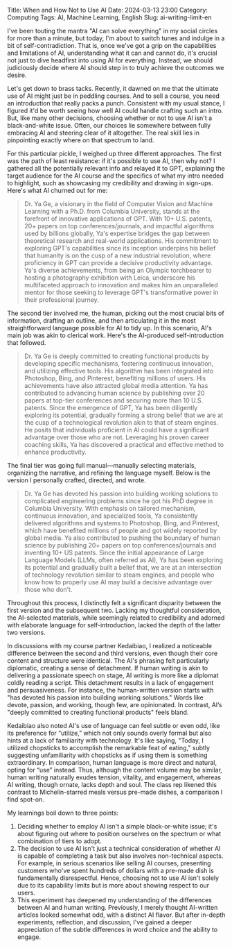 Title: When and How Not to Use AI
Date: 2024-03-13 23:00
Category: Computing
Tags: AI, Machine Learning, English
Slug: ai-writing-limit-en

I've been touting the mantra "AI can solve everything" in my social circles for more than a minute, but today, I'm about to switch tunes and indulge in a bit of self-contradiction. That is, once we've got a grip on the capabilities and limitations of AI, understanding what it can and cannot do, it's crucial not just to dive headfirst into using AI for everything. Instead, we should judiciously decide where AI should step in to truly achieve the outcomes we desire.

Let's get down to brass tacks. Recently, it dawned on me that the ultimate use of AI might just be in peddling courses. And to sell a course, you need an introduction that really packs a punch. Consistent with my usual stance, I figured it'd be worth seeing how well AI could handle crafting such an intro. But, like many other decisions, choosing whether or not to use AI isn't a black-and-white issue. Often, our choices lie somewhere between fully embracing AI and steering clear of it altogether. The real skill lies in pinpointing exactly where on that spectrum to land.

For this particular pickle, I weighed up three different approaches. The first was the path of least resistance: if it's possible to use AI, then why not? I gathered all the potentially relevant info and relayed it to GPT, explaining the target audience for the AI course and the specifics of what my intro needed to highlight, such as showcasing my credibility and drawing in sign-ups. Here's what AI churned out for me:

> Dr. Ya Ge, a visionary in the field of Computer Vision and Machine Learning with a Ph.D. from Columbia University, stands at the forefront of innovative applications of GPT. With 10+ U.S. patents, 20+ papers on top conferences/journals, and impactful algorithms used by billions globally, Ya's expertise bridges the gap between theoretical research and real-world applications. His commitment to exploring GPT's capabilities since its inception underpins his belief that humanity is on the cusp of a new industrial revolution, where proficiency in GPT can provide a decisive productivity advantage. Ya's diverse achievements, from being an Olympic torchbearer to hosting a photography exhibition with Leica, underscore his multifaceted approach to innovation and makes him an unparalleled mentor for those seeking to leverage GPT's transformative power in their professional journey.

The second tier involved me, the human, picking out the most crucial bits of information, drafting an outline, and then articulating it in the most straightforward language possible for AI to tidy up. In this scenario, AI's main job was akin to clerical work. Here's the AI-produced self-introduction that followed.

> Dr. Ya Ge is deeply committed to creating functional products by developing specific mechanisms, fostering continuous innovation, and utilizing effective tools. His algorithm has been integrated into Photoshop, Bing, and Pinterest, benefiting millions of users. His achievements have also attracted global media attention. Ya has contributed to advancing human science by publishing over 20 papers at top-tier conferences and securing more than 10 U.S. patents. Since the emergence of GPT, Ya has been diligently exploring its potential, gradually forming a strong belief that we are at the cusp of a technological revolution akin to that of steam engines. He posits that individuals proficient in AI could have a significant advantage over those who are not. Leveraging his proven career coaching skills, Ya has discovered a practical and effective method to enhance productivity.

The final tier was going full manual—manually selecting materials, organizing the narrative, and refining the language myself. Below is the version I personally crafted, directed, and wrote.

> Dr. Ya Ge has devoted his passion into building working solutions to complicated engineering problems since he got his PhD degree in Columbia University. With emphasis on tailored mechanism, continuous innovation, and specialized tools, Ya consistently delivered algorithms and systems to Photoshop, Bing, and Pinterest, which have benefited millions of people and got widely reported by global media. Ya also contributed to pushing the boundary of human science by publishing 20+ papers on top conferences/journals and inventing 10+ US patents. Since the initial appearance of Large Language Models (LLMs, often referred as AI), Ya has been exploring its potential and gradually built a belief that, we are at an intersection of technology revolution similar to steam engines, and people who know how to properly use AI may build a decisive advantage over those who don’t. 

Throughout this process, I distinctly felt a significant disparity between the first version and the subsequent two. Lacking my thoughtful consideration, the AI-selected materials, while seemingly related to credibility and adorned with elaborate language for self-introduction, lacked the depth of the latter two versions.

In discussions with my course partner Kedaibiao, I realized a noticeable difference between the second and third versions, even though their core content and structure were identical. The AI's phrasing felt particularly diplomatic, creating a sense of detachment. If human writing is akin to delivering a passionate speech on stage, AI writing is more like a diplomat coldly reading a script. This detachment results in a lack of engagement and persuasiveness. For instance, the human-written version starts with "has devoted his passion into building working solutions." Words like devote, passion, and working, though few, are opinionated. In contrast, AI’s "deeply committed to creating functional products" feels bland.

Kedaibiao also noted AI's use of language can feel subtle or even odd, like its preference for “utilize,” which not only sounds overly formal but also hints at a lack of familiarity with technology. It's like saying, "Today, I utilized chopsticks to accomplish the remarkable feat of eating," subtly suggesting unfamiliarity with chopsticks as if using them is something extraordinary. In comparison, human language is more direct and natural, opting for “use” instead. Thus, although the content volume may be similar, human writing naturally exudes tension, vitality, and engagement, whereas AI writing, though ornate, lacks depth and soul. The class rep likened this contrast to Michelin-starred meals versus pre-made dishes, a comparison I find spot-on.

My learnings boil down to three points:

1. Deciding whether to employ AI isn't a simple black-or-white issue; it's about figuring out where to position ourselves on the spectrum or what combination of tiers to adopt.
2. The decision to use AI isn't just a technical consideration of whether AI is capable of completing a task but also involves non-technical aspects. For example, in serious scenarios like selling AI courses, presenting customers who've spent hundreds of dollars with a pre-made dish is fundamentally disrespectful. Hence, choosing not to use AI isn't solely due to its capability limits but is more about showing respect to our users.
3. This experiment has deepened my understanding of the differences between AI and human writing. Previously, I merely thought AI-written articles looked somewhat odd, with a distinct AI flavor. But after in-depth experiments, reflection, and discussion, I've gained a deeper appreciation of the subtle differences in word choice and the ability to engage.